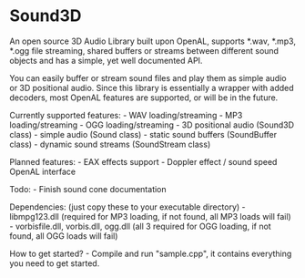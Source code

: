 Sound3D
=======

An open source 3D Audio Library built upon OpenAL, supports *.wav, *.mp3, *.ogg file streaming, 
shared buffers or streams between different sound objects and has a simple, yet well documented API.

You can easily buffer or stream sound files and play them as simple audio or 3D positional audio.
Since this library is essentially a wrapper with added decoders, most OpenAL features are supported,
or will be in the future.

Currently supported features:
	- WAV loading/streaming
	- MP3 loading/streaming
	- OGG loading/streaming
	- 3D positional audio (Sound3D class)
	- simple audio (Sound class)
	- static sound buffers (SoundBuffer class)
	- dynamic sound streams (SoundStream class)

Planned features:
	- EAX effects support
	- Doppler effect / sound speed OpenAL interface

Todo:
	- Finish sound cone documentation

Dependencies: (just copy these to your executable directory)
	- libmpg123.dll (required for MP3 loading, if not found, all MP3 loads will fail)
	- vorbisfile.dll, vorbis.dll, ogg.dll (all 3 required for OGG loading, if not found, all OGG loads will fail)


How to get started? - Compile and run "sample.cpp", it contains everything you need to get started.
